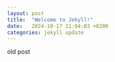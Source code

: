 ```yaml
---
layout: post
title:  "Welcome to Jekyll!"
date:   2024-10-17 11:04:03 +0200
categories: jekyll update
---
```

old post
